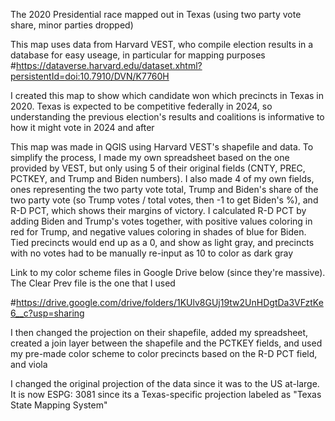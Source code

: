 The 2020 Presidential race mapped out in Texas (using two party vote share, minor parties dropped)

This map uses data from Harvard VEST, who compile election results in a database for easy useage, in particular for mapping purposes
#https://dataverse.harvard.edu/dataset.xhtml?persistentId=doi:10.7910/DVN/K7760H

I created this map to show which candidate won which precincts in Texas in 2020. Texas is expected to be competitive federally in 2024, so understanding the previous election's results and coalitions is informative to how it might vote in 2024 and after

This map was made in QGIS using Harvard VEST's shapefile and data. To simplify the process, I made my own spreadsheet based on the one provided by VEST, but only using 5 of their original fields (CNTY, PREC, PCTKEY, and Trump and Biden numbers). I also made 4 of my own fields, ones representing the two party vote total, Trump and Biden's share of the two party vote (so Trump votes / total votes, then -1 to get Biden's %), and R-D PCT, which shows their margins of victory. I calculated R-D PCT by adding Biden and Trump's votes together, with positive values coloring in red for Trump, and negative values coloring in shades of blue for Biden. Tied precincts would end up as a 0, and show as light gray, and precincts with no votes had to be manually re-input as 10 to color as dark gray

Link to my color scheme files in Google Drive below (since they're massive). The Clear Prev file is the one that I used

#https://drive.google.com/drive/folders/1KUlv8GUj19tw2UnHDgtDa3VFztKe6__c?usp=sharing

I then changed the projection on their shapefile, added my spreadsheet, created a join layer between the shapefile and the PCTKEY fields, and used my pre-made color scheme to color precincts based on the R-D PCT field, and viola

I changed the original projection of the data since it was to the US at-large. It is now ESPG: 3081 since its a Texas-specific projection labeled as "Texas State Mapping System"
